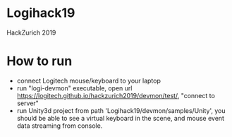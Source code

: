 # Logihack19
HackZurich 2019

# How to run

- connect Logitech mouse/keyboard to your laptop
- run "logi-devmon" executable, open url https://logitech.github.io/hackzurich2019/devmon/test/, "connect to server"
- run Unity3d project from path 'Logihack19/devmon/samples/Unity', you should be able to see a virtual keyboard in the scene, and mouse event data streaming from console.